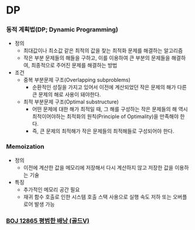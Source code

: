 # DP

### 동적 계획법(DP; Dynamic Programming)

- 정의
    - 최대값이나 최소값 같은 최적의 값을 찾는 최적화 문제를 해결하는 알고리즘
    - 작은 부분 문제들의 해들을 구하고, 이를 이용하여 큰 부분의 문제들을 해결하여, 최종적으로 주어진 문제를 해결하는 방법
- 조건
    - 중복 부분문제 구조(Overlapping subproblems)
        - 순환적인 성질을 가지고 있어서 이전에 계산되었던 작은 문제의 해가 다른 큰 문제의 해로 사용이 돼야한다.
    - 최적 부분문제 구조(Optimal substructure)
        - 어떤 문제에 대한 해가 최적일 때, 그 해를 구성하는 작은 문제들의 해 역시 최적이어야하는 최적화의 원칙(Principle of Optimality)을 만족해야 한다.
        - 즉, 큰 문제의 최적해가 작은 문제들의 최적해들로 구성되어야 한다.

### Memoization

- 정의
    - 이전에 계산한 값을 메모리에 저장해서 다시 계산하지 않고 저장한 값을 이용하는 기술
- 특징
    - 추가적인 메모리 공간 필요
    - 재귀 함수 호출로 인한 시스템 호출 스택 사용으로 실행 속도 저하 또는 오버플로어 발생 가능

### [BOJ 12865 평범한 배낭 (골드V)](https://www.acmicpc.net/problem/12865)